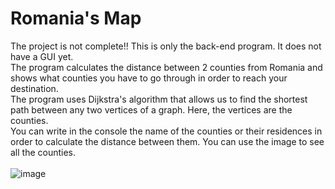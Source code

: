 # Romania's Map

The project is not complete!! This is only the back-end program. It does not have a GUI yet.
<br>
The program calculates the distance between 2 counties from Romania and shows what counties you have to go through in order to reach your destination.
<br>
The program uses Dijkstra's algorithm that allows us to find the shortest path between any two vertices of a graph. Here, the vertices are the counties.
<br>
You can write in the console the name of the counties or their residences in order to calculate the distance between them. You can use the image to see all the counties.
<br><br>
![image](https://user-images.githubusercontent.com/102962523/178830931-e65d9315-1fe1-4ad9-98dc-5c693f6ea39a.png)
